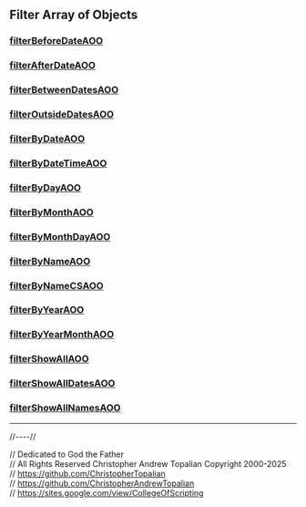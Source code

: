 ## Filter Array of Objects

### [filterBeforeDateAOO](filterBeforeDateAOO.js)  

### [filterAfterDateAOO](filterAfterDateAOO.js)  

### [filterBetweenDatesAOO](filterBetweenDatesAOO.js)  

### [filterOutsideDatesAOO](filterOutsideDatesAOO.js)  

### [filterByDateAOO](filterByDateAOO.js)  

### [filterByDateTimeAOO](filterByDateTimeAOO.js)  

### [filterByDayAOO](filterByDayAOO.js)  

### [filterByMonthAOO](filterByMonthAOO.js)  

### [filterByMonthDayAOO](filterByMonthDayAOO.js)  

### [filterByNameAOO](filterByNameAOO.js)  

### [filterByNameCSAOO](filterByNameCSAOO.js)  

### [filterByYearAOO](filterByYearAOO.js)  

### [filterByYearMonthAOO](filterByYearMonthAOO.js)  

### [filterShowAllAOO](filterShowAllAOO.js)  

### [filterShowAllDatesAOO](filterShowAllDatesAOO.js)  

### [filterShowAllNamesAOO](filterShowAllNamesAOO.js)  

---

//----//

// Dedicated to God the Father  
// All Rights Reserved Christopher Andrew Topalian Copyright 2000-2025  
// https://github.com/ChristopherTopalian  
// https://github.com/ChristopherAndrewTopalian  
// https://sites.google.com/view/CollegeOfScripting

